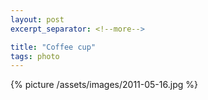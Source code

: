 ```yaml
---
layout: post
excerpt_separator: <!--more-->

title: "Coffee cup"
tags: photo
---
```


{% picture /assets/images/2011-05-16.jpg %}
<!--more-->